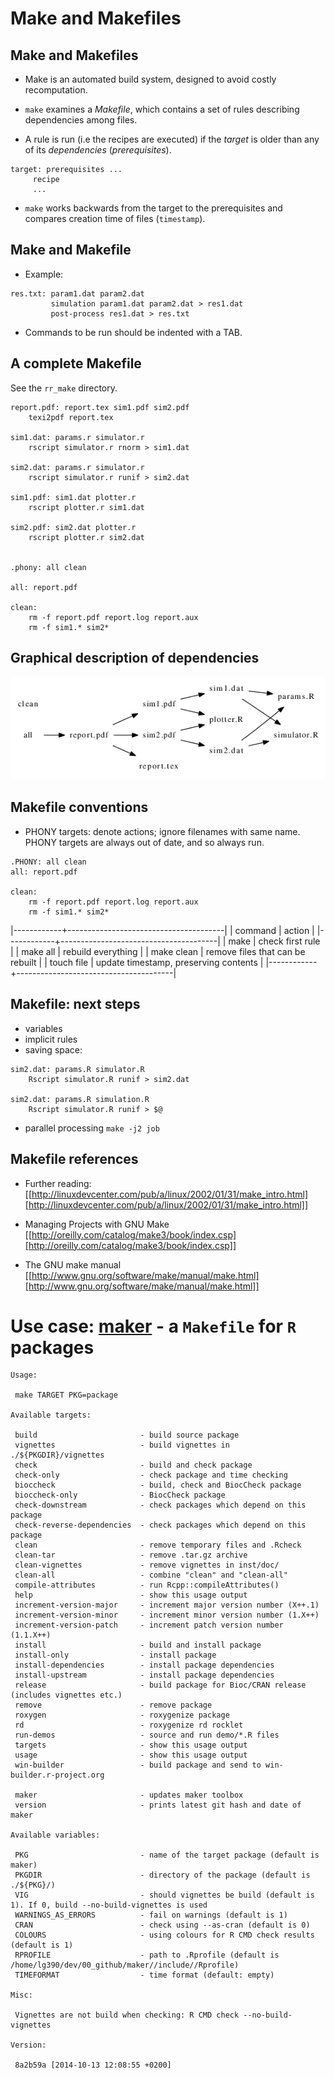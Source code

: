 
# Make and Makefiles

## Make and Makefiles

- Make is an automated build system, designed to avoid costly
  recomputation.

- `make` examines a *Makefile*, which contains a set of rules describing
  dependencies among files.

- A rule is run (i.e the recipes are executed) if the *target* is older than 
  any of its *dependencies* (*prerequisites*). 

```
target: prerequisites ...
     recipe
     ...
```

- `make` works backwards from the target to the prerequisites and
  compares creation time of files (`timestamp`).

## Make and Makefile

- Example:

```
res.txt: param1.dat param2.dat
         simulation param1.dat param2.dat > res1.dat
         post-process res1.dat > res.txt
```

- Commands to be run should be indented with a TAB.


## A complete Makefile 

See the `rr_make` directory.

```
report.pdf: report.tex sim1.pdf sim2.pdf 
	texi2pdf report.tex

sim1.dat: params.r simulator.r
	rscript simulator.r rnorm > sim1.dat

sim2.dat: params.r simulator.r
	rscript simulator.r runif > sim2.dat

sim1.pdf: sim1.dat plotter.r
	rscript plotter.r sim1.dat

sim2.pdf: sim2.dat plotter.r
	rscript plotter.r sim2.dat


.phony: all clean

all: report.pdf

clean:
	rm -f report.pdf report.log report.aux
	rm -f sim1.* sim2*
```


## Graphical description of dependencies

![dependency graph](./figure/makedep.png)

## Makefile conventions

   - PHONY targets: denote actions; ignore filenames with same
     name. PHONY targets are always out of date, and so always run.

```
.PHONY: all clean
all: report.pdf

clean:
	rm -f report.pdf report.log report.aux
	rm -f sim1.* sim2*
```


|------------+---------------------------------------|
| command    | action                                |
|------------+---------------------------------------|
| make       | check first rule                      |
| make all   | rebuild everything                    |
| make clean | remove files that can be rebuilt      |
| touch file | update timestamp, preserving contents |
|------------+---------------------------------------|


## Makefile: next steps

- variables
- implicit rules
- saving space:
```
sim2.dat: params.R simulator.R
	Rscript simulator.R runif > sim2.dat

sim2.dat: params.R simulation.R
	Rscript simulator.R runif > $@
```

- parallel processing `make -j2 job`

## Makefile references

- Further reading: 
[[http://linuxdevcenter.com/pub/a/linux/2002/01/31/make_intro.html][http://linuxdevcenter.com/pub/a/linux/2002/01/31/make_intro.html]]

- Managing Projects with GNU Make 
[[http://oreilly.com/catalog/make3/book/index.csp][http://oreilly.com/catalog/make3/book/index.csp]]

- The GNU make manual 
[[http://www.gnu.org/software/make/manual/make.html][http://www.gnu.org/software/make/manual/make.html]]

# Use case: [maker](https://github.com/computationalproteomicsunit/maker) - a `Makefile` for `R` packages

```
Usage:

 make TARGET PKG=package

Available targets:

 build                       - build source package
 vignettes                   - build vignettes in ./${PKGDIR}/vignettes
 check                       - build and check package
 check-only                  - check package and time checking
 bioccheck                   - build, check and BiocCheck package
 bioccheck-only              - BiocCheck package
 check-downstream            - check packages which depend on this package
 check-reverse-dependencies  - check packages which depend on this package
 clean                       - remove temporary files and .Rcheck
 clean-tar                   - remove .tar.gz archive
 clean-vignettes             - remove vignettes in inst/doc/
 clean-all                   - combine "clean" and "clean-all"
 compile-attributes          - run Rcpp::compileAttributes()
 help                        - show this usage output
 increment-version-major     - increment major version number (X++.1)
 increment-version-minor     - increment minor version number (1.X++)
 increment-version-patch     - increment patch version number (1.1.X++)
 install                     - build and install package
 install-only                - install package
 install-dependencies        - install package dependencies
 install-upstream            - install package dependencies
 release                     - build package for Bioc/CRAN release (includes vignettes etc.)
 remove                      - remove package
 roxygen                     - roxygenize package
 rd                          - roxygenize rd rocklet
 run-demos                   - source and run demo/*.R files
 targets                     - show this usage output
 usage                       - show this usage output
 win-builder                 - build package and send to win-builder.r-project.org

 maker                       - updates maker toolbox
 version                     - prints latest git hash and date of maker

Available variables:

 PKG                         - name of the target package (default is maker)
 PKGDIR                      - directory of the package (default is ./${PKG}/)
 VIG                         - should vignettes be build (default is 1). If 0, build --no-build-vignettes is used
 WARNINGS_AS_ERRORS          - fail on warnings (default is 1)
 CRAN                        - check using --as-cran (default is 0)
 COLOURS                     - using colours for R CMD check results (default is 1)
 RPROFILE                    - path to .Rprofile (default is /home/lg390/dev/00_github/maker//include//Rprofile)
 TIMEFORMAT                  - time format (default: empty)

Misc:

 Vignettes are not build when checking: R CMD check --no-build-vignettes

Version:

 8a2b59a [2014-10-13 12:08:55 +0200]
```

